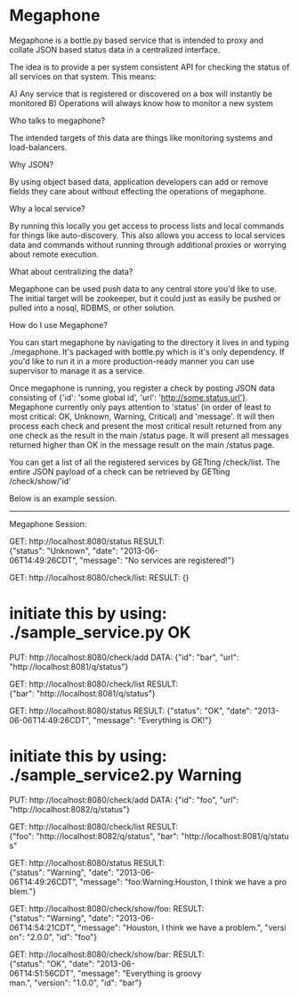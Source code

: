 Megaphone
=========

Megaphone is a bottle.py based service that is intended to proxy and collate JSON based status data in a centralized interface.

The idea is to provide a per system consistent API for checking the status of all services on that system. This means:

A) Any service that is registered or discovered on a box will instantly be monitored
B) Operations will always know how to monitor a new system

Who talks to megaphone?

The intended targets of this data are things like monitoring systems and load-balancers. 

Why JSON?

By using object based data, application developers can add or remove fields they care about without effecting the operations of megaphone.

Why a local service?

By running this locally you get access to process lists and local commands for things like auto-discovery. This also allows you access to local services data and commands without running through additional proxies or worrying about remote execution.

What about centralizing the data?

Megaphone can be used push data to any central store you'd like to use. The initial target will be zookeeper, but it could just as easily be pushed or pulled into a nosql, RDBMS, or other solution.

How do I use Megaphone?

You can start megaphone by navigating to the directory it lives in and typing ./megaphone. It's packaged with bottle.py which is it's only dependency. If you'd like to run it in a more production-ready manner you can use supervisor to manage it as a service.

Once megaphone is running, you register a check by posting JSON data consisting of {'id': 'some global id', 'url': 'http://some.status.url'}. Megaphone currently only pays attention to 'status' (in order of least to most critical: OK, Unknown, Warning, Critical) and 'message'. It will then process each check and present the most critical result returned from any one check as the result in the main /status page. It will present all messages returned higher than OK in the message result on the main /status page.

You can get a list of all the registered services by GETting /check/list. The entire JSON payload of a check can be retrieved by GETting /check/show/'id'

Below is an example session.

----------------------------------

Megaphone Session:

GET: http://localhost:8080/status
RESULT: {"status": "Unknown", "date": "2013-06-06T14:49:26CDT", "message": "No services are registered!"}

GET: http://localhost:8080/check/list:
RESULT: {}

# initiate this by using: ./sample_service.py OK
PUT: http://localhost:8080/check/add
DATA: {"id": "bar", "url": "http://localhost:8081/q/status"}

GET: http://localhost:8080/check/list
RESULT: {"bar": "http://localhost:8081/q/status"}

GET: http://localhost:8080/status
RESULT: {"status": "OK", "date": "2013-06-06T14:49:26CDT", "message": "Everything is OK!"}

# initiate this by using: ./sample_service2.py Warning
PUT: http://localhost:8080/check/add
DATA: {"id": "foo", "url": "http://localhost:8082/q/status"}

GET: http://localhost:8080/check/list
RESULT: {"foo": "http://localhost:8082/q/status", "bar": "http://localhost:8081/q/status"

GET: http://localhost:8080/status
RESULT: {"status": "Warning", "date": "2013-06-06T14:49:26CDT", "message": "foo:Warning:Houston, I think we have a problem."}

GET: http://localhost:8080/check/show/foo:
RESULT: {"status": "Warning", "date": "2013-06-06T14:54:21CDT", "message": "Houston, I think we have a problem.", "version": "2.0.0", "id": "foo"}

GET: http://localhost:8080/check/show/bar:
RESULT: {"status": "OK", "date": "2013-06-06T14:51:56CDT", "message": "Everything is groovy man.", "version": "1.0.0", "id": "bar"}
